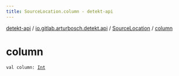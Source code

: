```yaml
---
title: SourceLocation.column - detekt-api
---
```


[detekt-api](../../index.html) / [io.gitlab.arturbosch.detekt.api](../index.html) / [SourceLocation](index.html) / [column](./column.html)

# column

`val column: `[`Int`](https://kotlinlang.org/api/latest/jvm/stdlib/kotlin/-int/index.html)